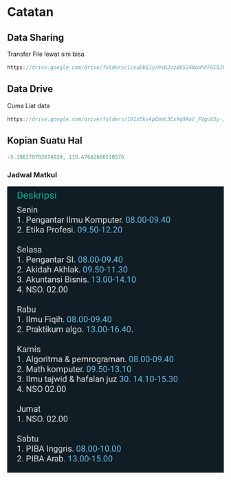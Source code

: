 # Catatan

## Data Sharing
Transfer File lewat sini bisa.
```ts
https://drive.google.com/drive/folders/1cxuDbIJyz9vDJozB6524NonhFFGC5JHG?usp=sharing
```

## Data Drive
Cuma Liat data 
```ts
https://drive.google.com/drive/folders/19IzOkv4pGnHc3Cx9q9AoV_FVguV5y-Jj?usp=sharing
```

## Kopian Suatu Hal

```ts
-5.198279783674039, 119.47642660210576
```

### Jadwal Matkul
![screenshot](/image/jadwal.jpg)
